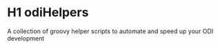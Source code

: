 # H1 odiHelpers
A collection of groovy helper scripts to automate and speed up your ODI development
